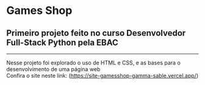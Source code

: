 # Games Shop
## Primeiro projeto feito no curso Desenvolvedor Full-Stack Python pela EBAC
---
Nesse projeto foi explorado o uso de HTML e CSS, e as bases para o desenvolvimento de uma página web  
Confira o site neste link: (https://site-gamesshop-gamma-sable.vercel.app/)

